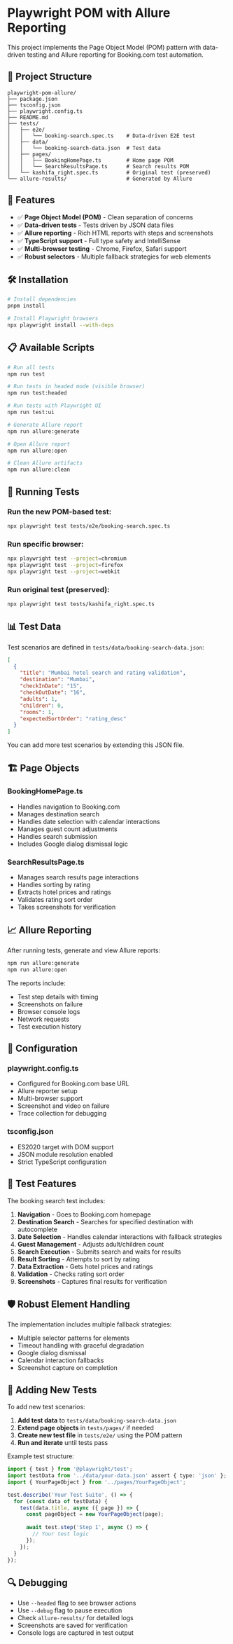 # Playwright POM with Allure Reporting

This project implements the Page Object Model (POM) pattern with data-driven testing and Allure reporting for Booking.com test automation.

## 📁 Project Structure

```
playwright-pom-allure/
├── package.json
├── tsconfig.json
├── playwright.config.ts
├── README.md
├── tests/
│   ├── e2e/
│   │   └── booking-search.spec.ts    # Data-driven E2E test
│   ├── data/
│   │   └── booking-search-data.json  # Test data
│   ├── pages/
│   │   ├── BookingHomePage.ts        # Home page POM
│   │   └── SearchResultsPage.ts      # Search results POM
│   └── kashifa_right.spec.ts         # Original test (preserved)
└── allure-results/                   # Generated by Allure
```

## 🚀 Features

- ✅ **Page Object Model (POM)** - Clean separation of concerns
- ✅ **Data-driven tests** - Tests driven by JSON data files
- ✅ **Allure reporting** - Rich HTML reports with steps and screenshots
- ✅ **TypeScript support** - Full type safety and IntelliSense
- ✅ **Multi-browser testing** - Chrome, Firefox, Safari support
- ✅ **Robust selectors** - Multiple fallback strategies for web elements

## 🛠️ Installation

```bash
# Install dependencies
pnpm install

# Install Playwright browsers
npx playwright install --with-deps
```

## 📋 Available Scripts

```bash
# Run all tests
npm run test

# Run tests in headed mode (visible browser)
npm run test:headed

# Run tests with Playwright UI
npm run test:ui

# Generate Allure report
npm run allure:generate

# Open Allure report
npm run allure:open

# Clean Allure artifacts
npm run allure:clean
```

## 🧪 Running Tests

### Run the new POM-based test:
```bash
npx playwright test tests/e2e/booking-search.spec.ts
```

### Run specific browser:
```bash
npx playwright test --project=chromium
npx playwright test --project=firefox
npx playwright test --project=webkit
```

### Run original test (preserved):
```bash
npx playwright test tests/kashifa_right.spec.ts
```

## 📊 Test Data

Test scenarios are defined in `tests/data/booking-search-data.json`:

```json
[
  {
    "title": "Mumbai hotel search and rating validation",
    "destination": "Mumbai",
    "checkInDate": "15",
    "checkOutDate": "16",
    "adults": 1,
    "children": 0,
    "rooms": 1,
    "expectedSortOrder": "rating_desc"
  }
]
```

You can add more test scenarios by extending this JSON file.

## 🏗️ Page Objects

### BookingHomePage.ts
- Handles navigation to Booking.com
- Manages destination search
- Handles date selection with calendar interactions
- Manages guest count adjustments
- Handles search submission
- Includes Google dialog dismissal logic

### SearchResultsPage.ts
- Manages search results page interactions
- Handles sorting by rating
- Extracts hotel prices and ratings
- Validates rating sort order
- Takes screenshots for verification

## 📈 Allure Reporting

After running tests, generate and view Allure reports:

```bash
npm run allure:generate
npm run allure:open
```

The reports include:
- Test step details with timing
- Screenshots on failure
- Browser console logs
- Network requests
- Test execution history

## 🔧 Configuration

### playwright.config.ts
- Configured for Booking.com base URL
- Allure reporter setup
- Multi-browser support
- Screenshot and video on failure
- Trace collection for debugging

### tsconfig.json
- ES2020 target with DOM support
- JSON module resolution enabled
- Strict TypeScript configuration

## 🎯 Test Features

The booking search test includes:

1. **Navigation** - Goes to Booking.com homepage
2. **Destination Search** - Searches for specified destination with autocomplete
3. **Date Selection** - Handles calendar interactions with fallback strategies
4. **Guest Management** - Adjusts adult/children count
5. **Search Execution** - Submits search and waits for results
6. **Result Sorting** - Attempts to sort by rating
7. **Data Extraction** - Gets hotel prices and ratings
8. **Validation** - Checks rating sort order
9. **Screenshots** - Captures final results for verification

## 🛡️ Robust Element Handling

The implementation includes multiple fallback strategies:
- Multiple selector patterns for elements
- Timeout handling with graceful degradation  
- Google dialog dismissal
- Calendar interaction fallbacks
- Screenshot capture on completion

## 📝 Adding New Tests

To add new test scenarios:

1. **Add test data** to `tests/data/booking-search-data.json`
2. **Extend page objects** in `tests/pages/` if needed
3. **Create new test file** in `tests/e2e/` using the POM pattern
4. **Run and iterate** until tests pass

Example test structure:
```typescript
import { test } from '@playwright/test';
import testData from '../data/your-data.json' assert { type: 'json' };
import { YourPageObject } from '../pages/YourPageObject';

test.describe('Your Test Suite', () => {
  for (const data of testData) {
    test(data.title, async ({ page }) => {
      const pageObject = new YourPageObject(page);
      
      await test.step('Step 1', async () => {
        // Your test logic
      });
    });
  }
});
```

## 🔍 Debugging

- Use `--headed` flag to see browser actions
- Use `--debug` flag to pause execution
- Check `allure-results/` for detailed logs
- Screenshots are saved for verification
- Console logs are captured in test output